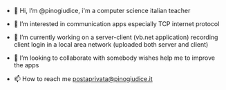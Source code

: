 - 👋 Hi, I’m @pinogiudice, i'm a computer science italian teacher
- 👀 I’m interested in communication apps especially TCP internet protocol
- 🌱 I’m currently working on a server-client (vb.net application) recording client login in a local area network (uploaded both server and client)

- 💞️ I’m looking to collaborate with somebody wishes help me to improve the apps
- 📫 How to reach me postaprivata@pinogiudice.it

<!---
pinogiudice/pinogiudice is a ✨ special ✨ repository because its `README.md` (this file) appears on your GitHub profile.
You can click the Preview link to take a look at your changes.
--->
